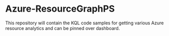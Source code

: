# Azure-ResourceGraphPS
This repository will contain the KQL code samples for getting various Azure resource analytics and can be pinned over dashboard.
